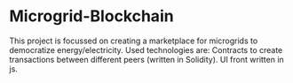 # Microgrid-Blockchain

This project is focussed on creating a marketplace for microgrids to democratize energy/electricity.
Used technologies are:
Contracts to create transactions between different peers (written in Solidity).
UI front written in js.

